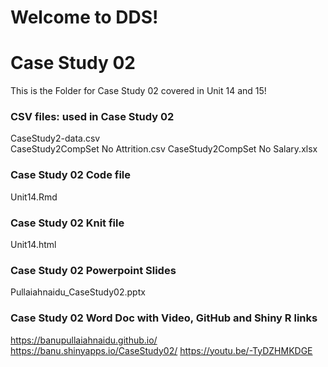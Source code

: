# Welcome to DDS!
# Case Study 02
This is the Folder for Case Study 02 covered in Unit 14 and 15!

### CSV files: used in Case Study 02
CaseStudy2-data.csv  
CaseStudy2CompSet No Attrition.csv
CaseStudy2CompSet No Salary.xlsx

### Case Study 02 Code file
Unit14.Rmd

### Case Study 02 Knit file
Unit14.html

### Case Study 02 Powerpoint Slides 
Pullaiahnaidu_CaseStudy02.pptx

### Case Study 02 Word Doc with Video, GitHub and Shiny R links

https://banupullaiahnaidu.github.io/
https://banu.shinyapps.io/CaseStudy02/
https://youtu.be/-TyDZHMKDGE
